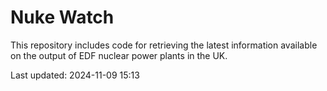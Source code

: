 # Nuke Watch

This repository includes code for retrieving the latest information available on the output of EDF nuclear power plants in the UK.

Last updated: 2024-11-09 15:13